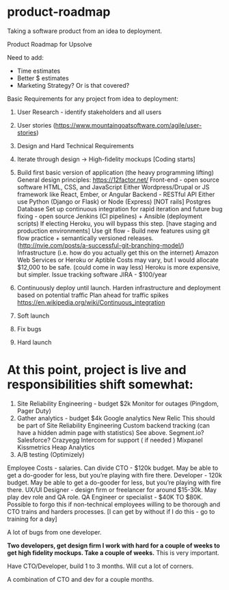 # product-roadmap
Taking a software product from an idea to deployment.

Product Roadmap for Upsolve

Need to add: 
- Time estimates
- Better $ estimates
- Marketing Strategy? Or is that covered?



Basic Requirements for any project from idea to deployment:

1. User Research - identify stakeholders and all users

2. User stories (https://www.mountaingoatsoftware.com/agile/user-stories)

3. Design and Hard Technical Requirements 

4. Iterate through design → High-fidelity mockups [Coding starts]  

5. Build first basic version of application (the heavy programming lifting)
  General design principles: https://12factor.net/
  Front-end - open source software
  HTML, CSS, and JavaScript
  Either Wordpress/Drupal or JS framework like React, Ember, or Angular
  Backend - RESTful API
  Either use Python (Django or Flask) or Node (Express) [NOT rails]
  Postgres Database
  Set up continuous integration for rapid iteration and future bug fixing - open source
  Jenkins (CI pipelines) + Ansible (deployment scripts)
  If electing Heroku, you will bypass this step.
  [have staging and production environments]
  Use git flow - Build new features using git flow practice + semantically versioned releases. (http://nvie.com/posts/a-successful-git-branching-model/)
  Infrastructure (i.e. how do you actually get this on the internet)
  Amazon Web Services or Heroku or Aptible
  Costs may vary, but I would allocate $12,000 to be safe.  (could come in way less)
  Heroku is more expensive, but simpler.
  Issue tracking software
  JIRA - $100/year
  
6. Continuously deploy until launch. 
  Harden infrastructure and deployment based on potential traffic 
  Plan ahead for traffic spikes
  https://en.wikipedia.org/wiki/Continuous_integration
  
7. Soft launch

8. Fix bugs

9. Hard launch

# At this point, project is live and responsibilities shift somewhat:
1. Site Reliability Engineering  - budget $2k
   Monitor for outages (Pingdom, Pager Duty)
2. Gather analytics - budget $4k
  Google analytics
  New Relic This should be part of Site Reliability Engineering
  Custom backend tracking (can have a hidden admin page with statistics) See above.
  Segment.io?
  Salesforce?
  Crazyegg
  Intercom for support ( if needed )
  Mixpanel
  Kissmetrics
  Heap Analytics
 3. A/B testing (Optimizely)


Employee Costs - salaries.  Can divide 
CTO - $120k budget.  May be able to get a do-gooder for less, but you’re playing with fire there.
Developer - 120k budget. May be able to get a do-gooder for less, but you’re playing with fire there.
UX/UI Designer  - design firm or freelancer for around $15-30k.  May play dev role and QA role.
QA Engineer or specialist - $40K TO $80K.  Possible to forgo this if non-technical employees willing to be thorough and CTO trains and harders processes. [I can get by without if I do this - go to training for a day]

A lot of bugs from one developer.  

**Two developers, get design firm I work with hard for a couple of weeks to get high fidelity mockups.  Take a couple of weeks.** This is very important.   

Have CTO/Developer, build 1 to 3 months.  Will cut a lot of corners.  

A combination of CTO and dev for a couple months.  



